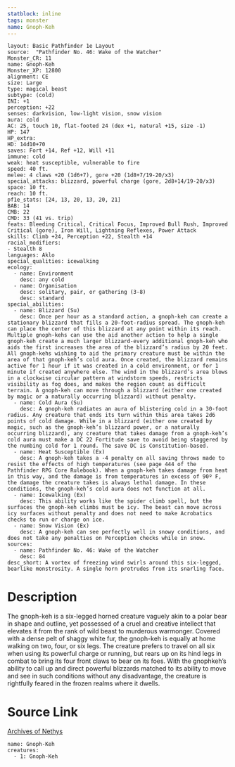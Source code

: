```yaml
---
statblock: inline
tags: monster
name: Gnoph-Keh
---
```

```statblock
layout: Basic Pathfinder 1e Layout
source:  "Pathfinder No. 46: Wake of the Watcher"
Monster_CR: 11
name: Gnoph-Keh
Monster_XP: 12800
alignment: CE
size: Large
type: magical beast
subtype: (cold)
INI: +1
perception: +22
senses: darkvision, low-light vision, snow vision
aura: cold
AC: 25, touch 10, flat-footed 24 (dex +1, natural +15, size -1)
HP: 147
HP_extra: 
HD: 14d10+70
saves: Fort +14, Ref +12, Will +11
immune: cold
weak: heat susceptible, vulnerable to fire
speed: 40 ft.
melee: 4 claws +20 (1d6+7), gore +20 (1d8+7/19-20/x3)
special_attacks: blizzard, powerful charge (gore, 2d8+14/19-20/x3)
space: 10 ft.
reach: 10 ft.
pf1e_stats: [24, 13, 20, 13, 20, 21]
BAB: 14
CMB: 22
CMD: 33 (41 vs. trip)
feats: Bleeding Critical, Critical Focus, Improved Bull Rush, Improved Critical (gore), Iron Will, Lightning Reflexes, Power Attack
skills: Climb +24, Perception +22, Stealth +14
racial_modifiers:
- Stealth 8
languages: Aklo
special_qualities: icewalking
ecology:
  - name: Environment
    desc: any cold
  - name: Organisation
    desc: solitary, pair, or gathering (3-8)
    desc: standard
special_abilities:
  - name: Blizzard (Su)
    desc: Once per hour as a standard action, a gnoph-keh can create a stationary blizzard that fills a 20-foot-radius spread. The gnoph-keh can place the center of this blizzard at any point within its reach. Multiple gnoph-kehs can use the aid another action to help a single gnoph-keh create a much larger blizzard-every additional gnoph-keh who aids the first increases the area of the blizzard’s radius by 20 feet. All gnoph-kehs wishing to aid the primary creature must be within the area of that gnoph-keh’s cold aura. Once created, the blizzard remains active for 1 hour if it was created in a cold environment, or for 1 minute if created anywhere else. The wind in the blizzard’s area blows in a clockwise circular pattern at windstorm speeds, restricts visibility as fog does, and makes the region count as difficult terrain. A gnoph-keh can move through a blizzard (either one created by magic or a naturally occurring blizzard) without penalty.
  - name: Cold Aura (Su)
    desc: A gnoph-keh radiates an aura of blistering cold in a 30-foot radius. Any creature that ends its turn within this area takes 2d6 points of cold damage. While in a blizzard (either one created by magic, such as the gnoph-keh’s blizzard power, or a naturally occurring blizzard), any creature that takes damage from a gnoph-keh’s cold aura must make a DC 22 Fortitude save to avoid being staggered by the numbing cold for 1 round. The save DC is Constitution-based.
  - name: Heat Susceptible (Ex)
    desc: A gnoph-keh takes a -4 penalty on all saving throws made to resist the effects of high temperatures (see page 444 of the Pathfinder RPG Core Rulebook). When a gnoph-keh takes damage from heat in this way, and the damage is from temperatures in excess of 90º F, the damage the creature takes is always lethal damage. In these conditions, the gnoph-keh’s cold aura does not function at all.
  - name: Icewalking (Ex)
    desc: This ability works like the spider climb spell, but the surfaces the gnoph-keh climbs must be icy. The beast can move across icy surfaces without penalty and does not need to make Acrobatics checks to run or charge on ice.
  - name: Snow Vision (Ex)
    desc: A gnoph-keh can see perfectly well in snowy conditions, and does not take any penalties on Perception checks while in snow.
sources:
  - name: Pathfinder No. 46: Wake of the Watcher
    desc: 84
desc_short: A vortex of freezing wind swirls around this six-legged, bearlike monstrosity. A single horn protrudes from its snarling face.
```
# Description
The gnoph-keh is a six-legged horned creature vaguely akin to a polar bear in shape and outline, yet possessed of a cruel and creative intellect that elevates it from the rank of wild beast to murderous warmonger. Covered with a dense pelt of shaggy white fur, the gnoph-keh is equally at home walking on two, four, or six legs. The creature prefers to travel on all six when using its powerful charge or running, but rears up on its hind legs in combat to bring its four front claws to bear on its foes. With the gnophkeh’s ability to call up and direct powerful blizzards matched to its ability to move and see in such conditions without any disadvantage, the creature is rightfully feared in the frozen realms where it dwells.
# Source Link
[Archives of Nethys](https://aonprd.com/MonsterDisplay.aspx?ItemName=Gnoph-Keh)
```encounter-table
name: Gnoph-Keh
creatures:
  - 1: Gnoph-Keh
```
